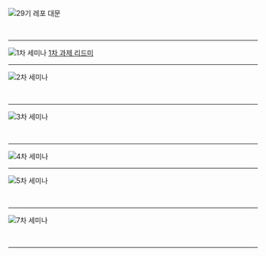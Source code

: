 

![29기 레포 대문](https://user-images.githubusercontent.com/60260284/136587032-4dc80c75-2f5f-4ff5-8978-2fe19d8b88bf.png)

<br>

***
![1차 세미나](https://user-images.githubusercontent.com/60260284/136587011-1701c68f-12ce-4b8d-88b5-bcb4190b8e8c.png)
[1차 과제 리드미 ](https://flaxen-warlock-70e.notion.site/1-03748eccc2e44eab874e905100e362ca)
<br>

***

![2차 세미나](https://user-images.githubusercontent.com/60260284/136587020-fd46204d-513e-4bc1-b2ae-d13ca2b4f03e.png)

<br>

***

![3차 세미나](https://user-images.githubusercontent.com/60260284/136587023-215e4a1c-eca8-4344-974e-445f6c6ac5a8.png)

<br>

***

![4차 세미나](https://user-images.githubusercontent.com/60260284/136587025-9074fa43-e620-4521-8aca-79950dc40cf0.png)
<br>

***

![5차 세미나](https://user-images.githubusercontent.com/60260284/136587029-fdd39c41-b815-4e7c-addf-4a0c00d4bb01.png)

<br>

***

![7차 세미나](https://user-images.githubusercontent.com/60260284/136587030-697b7420-4b16-444e-bb89-d52a6ca5ee5f.png)

<br>

***



